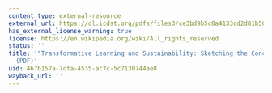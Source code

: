 ```yaml
---
content_type: external-resource
external_url: https://dl.icdst.org/pdfs/files3/ce3bd9b5c8a4133cd2d81b507badbd85.pdf
has_external_license_warning: true
license: https://en.wikipedia.org/wiki/All_rights_reserved
status: ''
title: '"Transformative Learning and Sustainability: Sketching the Conceptual Ground"
  (PDF)'
uid: 467b157a-7cfa-4535-ac7c-5c7130744ae8
wayback_url: ''
---
```

